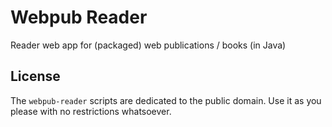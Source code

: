 # Webpub Reader

Reader web app for (packaged) web publications / books (in Java)



## License

The `webpub-reader` scripts are dedicated to the public domain.
Use it as you please with no restrictions whatsoever.
